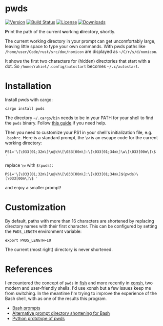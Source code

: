 # pwds

[![Version](https://img.shields.io/crates/v/pwds.svg)](https://crates.io/crates/pwds)
[![Build Status](https://travis-ci.org/rahiel/pwds.svg?branch=master)](https://travis-ci.org/rahiel/pwds)
[![License](https://img.shields.io/crates/l/pwds.svg)](https://github.com/rahiel/pwds/blob/master/LICENSE.txt)
[![Downloads](https://img.shields.io/crates/d/pwds.svg)](https://crates.io/crates/pwds)

**P**rint the path of the current **w**orking **d**irectory, **s**hortly.

The current working directory in your prompt can get uncomfortably large,
leaving little space to type your own commands. With pwds paths like
`/home/user/Code/rust/src/doc/nomicon` are displayed as `~/C/r/s/d/nomicon`.

It shows the first two characters for (hidden) directories that start with a
dot. So `/home/rahiel/.config/autostart` becomes `~/.c/autostart`.

# Installation

Install pwds with cargo:
``` shell
cargo install pwds
```
The directory `~/.cargo/bin` needs to be in your PATH for your shell to find the
`pwds` binary. Follow [this guide][path] if you need help.

Then you need to customize your PS1 in your shell's initialization file, e.g.
`.bashrc`. Here is a standard prompt, the `\w` is an escape code for the current
working directory:
``` shell
PS1='\[\033[01;32m\]\u@\h\[\033[00m\]:\[\033[01;34m\]\w\[\033[00m\]\$ '
```
replace `\w` with `$(pwds)`:
``` shell
PS1='\[\033[01;32m\]\u@\h\[\033[00m\]:\[\033[01;34m\]$(pwds)\[\033[00m\]\$ '
```
and enjoy a smaller prompt!

[path]: https://www.cpu.re/installing-programs-from-non-system-package-managers-without-sudo/

# Customization

By default, paths with more than 16 characters are shortened by replacing
directory names with their first character. This can be configured by setting
the `PWDS_LENGTH` environment variable:
``` shell
export PWDS_LENGTH=10
```
The current (most right) directory is never shortened.

# References

I encountered the concept of `pwds` in [fish][] and more recently in [xonsh][],
two modern and user-friendly shells. I'd use xonsh but a few issues keep me from
switching. In the meantime I'm trying to improve the experience of the Bash
shell, with as one of the results this program.

* [Bash prompts](https://sanctum.geek.nz/arabesque/bash-prompts/)
* [Alternative prompt directory shortening for Bash](https://sanctum.geek.nz/arabesque/prompt-directory-shortening/)
* [Python prototype of pwds][pwds.py]

[fish]: https://fishshell.com
[pwds.py]: https://gist.github.com/rahiel/cdfda857534bc9dd4456e404a996e38f
[xonsh]: http://xon.sh
